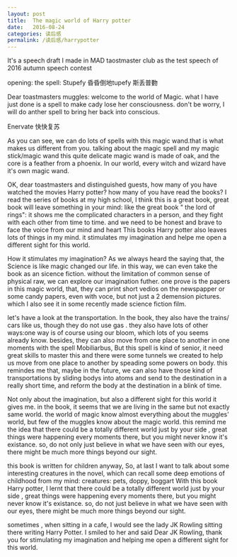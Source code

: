 ```yaml
---
layout: post
title:  The magic world of Harry potter
date:   2016-08-24
categories: 读后感
permalink: /读后感/harrypotter
---
```

 It's a speech draft I made in MAD taostmaster club as the test speech of 2016 autumn speech contest
 
opening: the spell:
Stupefy 昏昏倒地tupefy 斯丢普覅
     
Dear toastmasters muggles:
welcome to the world of Magic. what I have just done is a spell to make cady lose her consciousness.
don't be worry, I will do anther spell to bring her back into conscious.

Enervate 快快复苏
     
As you can see, we can do lots of spells with this magic wand.that is what makes us different from you.
talking about the magic spell and my magic stick/magic wand
this quite delicate magic wand is made of oak, and the core is a feather from a phoenix.
In our world, every witch and wizard have it's own magic wand.

OK, dear toastmasters and distinguished guests,
how many of you have watched the movies Harry potter? 
how many of you have read the books?
I read the series of books at my high school, I think this is a great book, 
great book will leave something in your mind: like the great book " the lord of rings": 
it shows me the complicated characters in a person, and they fight with each other from time to time.
and we need to be honest and brave to face the voice from our mind and heart
This books Harry potter also leaves lots of things in my mind. 
it stimulates my imagination and helpe me open a different sight for this world.

How it stimulates my imagination?
As we always heard the saying that, the Science is like magic changed our life.
in this way, we can even take the book as an sicence fiction. 
without the limitation of common sense of physical raw, we can explore our imagination futher.
one prove is the papers in this magic world, that, they can print short vedios on the newspapper or some candy papers, 
even with voce, but not just a 2 demension pictures. 
which I also see it in some recently made science fiction film.

let's have a look at the transportation. In the book, they also have the trains/ cars like us, though they do not use gas .
they also have lots of other ways:one way is of course using our bloom, which lots of you seems already know.
besides, they can also  move from one place to another in one moments  with the spell Mobiliarbus, 
But this spell is kind of senior, it need great skills to master this 
and there were some tunnels we created to help us move from one place to another by speading some powers on body. 
this remindes me that, maybe in the future, we can also have those kind of transportations by sliding bodys into atoms and send to the destination in a really short time, 
and reform the body at the destination in a blink of time.





Not only about the imagination, but also a different sight for this world it gives me.
in the book,  it seems that we are living in the same but not exactly same world.
the world of magic know almost everything about the muggles' world, but few of the muggles know about the magic world. 
this remind me the idea that there could be a totally different world just by your side , 
great things were happening every moments there, but you might never know it's existance.
so, do not only just believe in what we have seen with our eyes, there might be much more things beyond our sight.

this book is written for children anyway, So,
at last I want to talk about some interesting creatures in the novel, which can recall some deep emotions of childhood from my mind:
    creatures: pets, doppy, boggart
With this book Harry potter, I lernt that 
there could be a totally different world just by your side , great things were happening every moments there, but you might never know it's existance.
so, do not just believe in what we have seen with our eyes, there might be much more things beyond our sight.


sometimes , when sitting in a cafe, I would see the lady JK Rowling sitting there writing Harry Potter. I smiled to her and said
Dear JK Rowling, thank you for stimulating my imagination and helping me open a different sight for this world.
 
 
